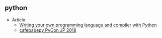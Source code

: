 ## python

+ Article
    + [Writing your own programming language and compiler with Python](https://blog.usejournal.com/writing-your-own-programming-language-and-compiler-with-python-a468970ae6df)
    + [cafebabepy PyCon JP 2018](https://speakerdeck.com/yotchang4s/cafebabepy-pycon-jp-2018)
